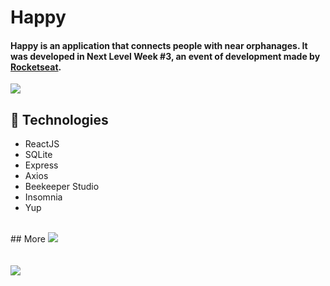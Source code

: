 # Happy
#### Happy is an application that connects people with near orphanages. It was developed in Next Level Week #3, an event of development made by [Rocketseat](https://rocketseat.com.br/).

<img src="https://user-images.githubusercontent.com/61033391/96380004-e10c9780-1165-11eb-8136-615b20b7bb80.png"></img>

## 🚀 Technologies
- ReactJS
- SQLite
- Express
- Axios
- Beekeeper Studio
- Insomnia
- Yup

<br/>
## More
  <img src="https://user-images.githubusercontent.com/61033391/96379643-c6d2b980-1165-11eb-9589-d08cc5431f61.png"></img><br/><br/><br/>
  <img src="https://user-images.githubusercontent.com/61033391/96380285-f41f6780-1165-11eb-92e3-9dd13e3ea4ab.png"></img>
